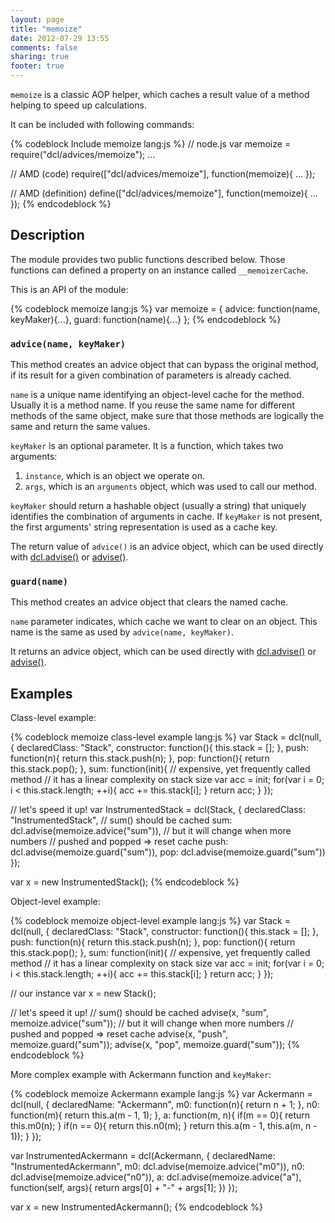 ```yaml
---
layout: page
title: "memoize"
date: 2012-07-29 13:55
comments: false
sharing: true
footer: true
---
```


`memoize` is a classic AOP helper, which caches a result value of a method helping
to speed up calculations.

It can be included with following commands:

{% codeblock Include memoize lang:js %}
// node.js
var memoize = require("dcl/advices/memoize");
...

// AMD (code)
require(["dcl/advices/memoize"], function(memoize){
  ...
});

// AMD (definition)
define(["dcl/advices/memoize"], function(memoize){
  ...
});
{% endcodeblock %}

## Description

The module provides two public functions described below. Those functions
can defined a property on an instance called `__memoizerCache`.

This is an API of the module:

{% codeblock memoize lang:js %}
var memoize = {
  advice: function(name, keyMaker){...},
  guard:  function(name){...}
};
{% endcodeblock %}

### `advice(name, keyMaker)`

This method creates an advice object that can bypass the original method,
if its result for a given combination of parameters is already cached.

`name` is a unique name identifying an object-level cache for the method.
Usually it is a method name. If you reuse the same name for different methods
of the same object, make sure that those methods are logically the same and
return the same values.

`keyMaker` is an optional parameter. It is a function, which takes two arguments:

1. `instance`, which is an object we operate on.
2. `args`, which is an `arguments` object, which was used to call our method.

`keyMaker` should return a hashable object (usually a string) that uniquely
identifies the combination of arguments in cache. If `keyMaker` is not present,
the first arguments' string representation is used as a cache key.

The return value of `advice()` is an advice object, which can be used directly
with [dcl.advise()](/docs/dcl_js/advise) or [advise()](/docs/advise_js/advise).

### `guard(name)`

This method creates an advice object that clears the named cache.

`name` parameter indicates, which cache we want to clear on an object. This name
is the same as used by `advice(name, keyMaker)`.

It returns an advice object, which can be used directly with
[dcl.advise()](/docs/dcl_js/advise) or [advise()](/docs/advise_js/advise).

## Examples

Class-level example:

{% codeblock memoize class-level example lang:js %}
var Stack = dcl(null, {
  declaredClass: "Stack",
  constructor: function(){
    this.stack = [];
  },
  push: function(n){
    return this.stack.push(n);
  },
  pop: function(){
    return this.stack.pop();
  },
  sum: function(init){
    // expensive, yet frequently called method
    // it has a linear complexity on stack size
    var acc = init;
    for(var i = 0; i < this.stack.length; ++i){
      acc += this.stack[i];
    }
    return acc;
  }
});

// let's speed it up!
var InstrumentedStack = dcl(Stack, {
  declaredClass: "InstrumentedStack",
  // sum() should be cached
  sum: dcl.advise(memoize.advice("sum")),
  // but it will change when more numbers
  // pushed and popped => reset cache
  push: dcl.advise(memoize.guard("sum")),
  pop:  dcl.advise(memoize.guard("sum"))
});

var x = new InstrumentedStack();
{% endcodeblock %}

Object-level example:

{% codeblock memoize object-level example lang:js %}
var Stack = dcl(null, {
  declaredClass: "Stack",
  constructor: function(){
    this.stack = [];
  },
  push: function(n){
    return this.stack.push(n);
  },
  pop: function(){
    return this.stack.pop();
  },
  sum: function(init){
    // expensive, yet frequently called method
    // it has a linear complexity on stack size
    var acc = init;
    for(var i = 0; i < this.stack.length; ++i){
      acc += this.stack[i];
    }
    return acc;
  }
});

// our instance
var x = new Stack();

// let's speed it up!
// sum() should be cached
advise(x, "sum", memoize.advice("sum"));
// but it will change when more numbers
// pushed and popped => reset cache
advise(x, "push", memoize.guard("sum"));
advise(x, "pop",  memoize.guard("sum"));
{% endcodeblock %}

More complex example with Ackermann function and `keyMaker`:

{% codeblock memoize Ackermann example lang:js %}
var Ackermann = dcl(null, {
  declaredName: "Ackermann",
  m0: function(n){
    return n + 1;
  },
  n0: function(m){
    return this.a(m - 1, 1);
  },
  a: function(m, n){
    if(m == 0){
      return this.m0(n);
    }
    if(n == 0){
      return this.n0(m);
    }
    return this.a(m - 1, this.a(m, n - 1));
  }
});

var InstrumentedAckermann = dcl(Ackermann, {
  declaredName: "InstrumentedAckermann",
  m0: dcl.advise(memoize.advice("m0")),
  n0: dcl.advise(memoize.advice("n0")),
  a:  dcl.advise(memoize.advice("a"), function(self, args){
    return args[0] + "-" + args[1];
  })
});

var x = new InstrumentedAckermann();
{% endcodeblock %}
